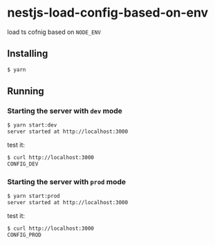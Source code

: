 # nestjs-load-config-based-on-env

load ts cofnig based on `NODE_ENV`

## Installing

```sh
$ yarn
```

## Running

### Starting the server with `dev` mode

```sh
$ yarn start:dev
server started at http://localhost:3000
```

test it:

```sh
$ curl http://localhost:3000
CONFIG_DEV
```

### Starting the server with `prod` mode

```sh
$ yarn start:prod
server started at http://localhost:3000
```

test it:

```sh
$ curl http://localhost:3000
CONFIG_PROD
```
